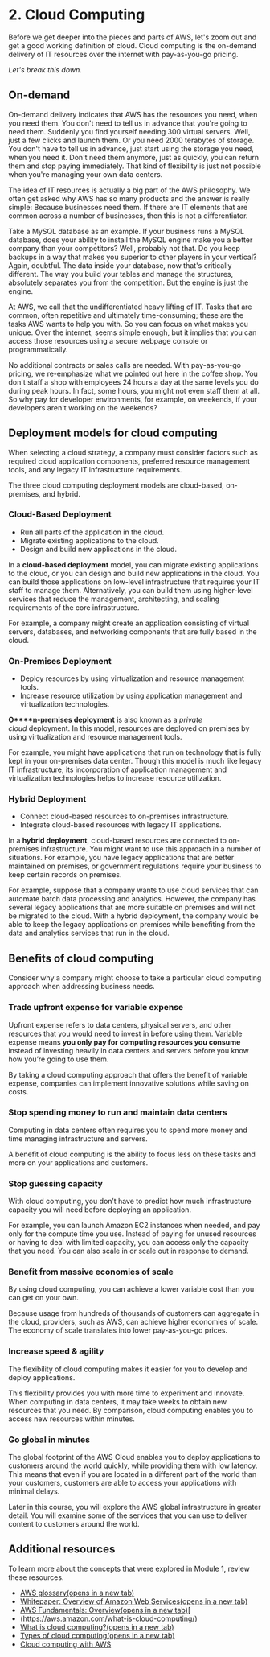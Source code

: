 # 2. Cloud Computing

Before we get deeper into the pieces and parts of AWS, let's zoom out and get a good working definition of cloud. Cloud computing is the on-demand delivery of IT resources over the internet with pay-as-you-go pricing.

*Let's break this down.*
## On-demand
On-demand delivery indicates that AWS has the resources you need, when you need them. You don't need to tell us in advance that you're going to need them. Suddenly you find yourself needing 300 virtual servers. Well, just a few clicks and launch them. Or you need 2000 terabytes of storage. You don't have to tell us in advance, just start using the storage you need, when you need it. Don't need them anymore, just as quickly, you can return them and stop paying immediately. That kind of flexibility is just not possible when you're managing your own data centers.

The idea of IT resources is actually a big part of the AWS philosophy. We often get asked why AWS has so many products and the answer is really simple: Because businesses need them. If there are IT elements that are common across a number of businesses, then this is not a differentiator.

Take a MySQL database as an example. If your business runs a MySQL database, does your ability to install the MySQL engine make you a better company than your competitors? Well, probably not that. Do you keep backups in a way that makes you superior to other players in your vertical? Again, doubtful. The data inside your database, now that's critically different. The way you build your tables and manage the structures, absolutely separates you from the competition. But the engine is just the engine.

At AWS, we call that the undifferentiated heavy lifting of IT. Tasks that are common, often repetitive and ultimately time-consuming; these are the tasks AWS wants to help you with. So you can focus on what makes you unique. Over the internet, seems simple enough, but it implies that you can access those resources using a secure webpage console or programmatically. 

No additional contracts or sales calls are needed. With pay-as-you-go pricing, we re-emphasize what we pointed out here in the coffee shop. You don't staff a shop with employees 24 hours a day at the same levels you do during peak hours. In fact, some hours, you might not even staff them at all. So why pay for developer environments, for example, on weekends, if your developers aren't working on the weekends?
## Deployment models for cloud computing

When selecting a cloud strategy, a company must consider factors such as required cloud application components, preferred resource management tools, and any legacy IT infrastructure requirements.

The three cloud computing deployment models are cloud-based, on-premises, and hybrid.
### Cloud-Based Deployment
- Run all parts of the application in the cloud.
- Migrate existing applications to the cloud.
- Design and build new applications in the cloud.

In a **cloud-based deployment** model, you can migrate existing applications to the cloud, or you can design and build new applications in the cloud. You can build those applications on low-level infrastructure that requires your IT staff to manage them. Alternatively, you can build them using higher-level services that reduce the management, architecting, and scaling requirements of the core infrastructure.  

For example, a company might create an application consisting of virtual servers, databases, and networking components that are fully based in the cloud.
### On-Premises Deployment
- Deploy resources by using virtualization and resource management tools.
- Increase resource utilization by using application management and virtualization technologies.

**O****n-premises deployment** is also known as a _private cloud_ deployment. In this model, resources are deployed on premises by using virtualization and resource management tools.  
  

For example, you might have applications that run on technology that is fully kept in your on-premises data center. Though this model is much like legacy IT infrastructure, its incorporation of application management and virtualization technologies helps to increase resource utilization.
### Hybrid Deployment
- Connect cloud-based resources to on-premises infrastructure.
- Integrate cloud-based resources with legacy IT applications.

In a **hybrid deployment**, cloud-based resources are connected to on-premises infrastructure. You might want to use this approach in a number of situations. For example, you have legacy applications that are better maintained on premises, or government regulations require your business to keep certain records on premises.  

For example, suppose that a company wants to use cloud services that can automate batch data processing and analytics. However, the company has several legacy applications that are more suitable on premises and will not be migrated to the cloud. With a hybrid deployment, the company would be able to keep the legacy applications on premises while benefiting from the data and analytics services that run in the cloud.

## Benefits of cloud computing
Consider why a company might choose to take a particular cloud computing approach when addressing business needs.
### Trade upfront expense for variable expense
Upfront expense refers to data centers, physical servers, and other resources that you would need to invest in before using them. Variable expense means **you only pay for computing resources you consume** instead of investing heavily in data centers and servers before you know how you’re going to use them.

By taking a cloud computing approach that offers the benefit of variable expense, companies can implement innovative solutions while saving on costs.
### Stop spending money to run and maintain data centers
Computing in data centers often requires you to spend more money and time managing infrastructure and servers. 

A benefit of cloud computing is the ability to focus less on these tasks and more on your applications and customers.
### Stop guessing capacity
With cloud computing, you don’t have to predict how much infrastructure capacity you will need before deploying an application. 

For example, you can launch Amazon EC2 instances when needed, and pay only for the compute time you use. Instead of paying for unused resources or having to deal with limited capacity, you can access only the capacity that you need. You can also scale in or scale out in response to demand.
### Benefit from massive economies of scale
By using cloud computing, you can achieve a lower variable cost than you can get on your own.

Because usage from hundreds of thousands of customers can aggregate in the cloud, providers, such as AWS, can achieve higher economies of scale. The economy of scale translates into lower pay-as-you-go prices.
### Increase speed & agility
The flexibility of cloud computing makes it easier for you to develop and deploy applications.

This flexibility provides you with more time to experiment and innovate. When computing in data centers, it may take weeks to obtain new resources that you need. By comparison, cloud computing enables you to access new resources within minutes.
### Go global in minutes
The global footprint of the AWS Cloud enables you to deploy applications to customers around the world quickly, while providing them with low latency. This means that even if you are located in a different part of the world than your customers, customers are able to access your applications with minimal delays.

Later in this course, you will explore the AWS global infrastructure in greater detail. You will examine some of the services that you can use to deliver content to customers around the world.

## Additional resources

To learn more about the concepts that were explored in Module 1, review these resources.

- [AWS glossary(opens in a new tab)](https://docs.aws.amazon.com/general/latest/gr/glos-chap.html)
- [Whitepaper: Overview of Amazon Web Services(opens in a new tab)](https://d0.awsstatic.com/whitepapers/aws-overview.pdf)
- [AWS Fundamentals: Overview(opens in a new tab)](https://aws.amazon.com/getting-started/fundamentals-overview/)[  
- (https://aws.amazon.com/what-is-cloud-computing/)
- [What is cloud computing?(opens in a new tab)](https://aws.amazon.com/what-is-cloud-computing/)
- [Types of cloud computing(opens in a new tab)](https://aws.amazon.com/types-of-cloud-computing/)
- [Cloud computing with AWS](https://aws.amazon.com/what-is-aws/)